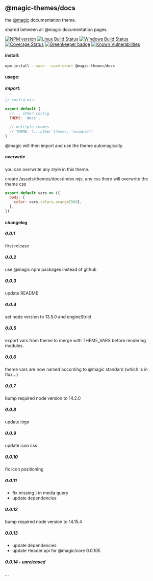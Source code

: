 ## @magic-themes/docs

the [@magic](https://github.com/magic/core) documentation theme.

shared between all @magic documentation pages.

[![NPM version][npm-image]][npm-url]
[![Linux Build Status][travis-image]][travis-url]
[![Windows Build Status][appveyor-image]][appveyor-url]
[![Coverage Status][coveralls-image]][coveralls-url]
[![Greenkeeper badge][greenkeeper-image]][greenkeeper-url]
[![Known Vulnerabilities][snyk-image]][snyk-url]

[npm-image]: https://img.shields.io/npm/v/@magic-themes/docs.svg
[npm-url]: https://www.npmjs.com/package/@magic-themes/docs
[travis-image]: https://img.shields.io/travis/com/magic-themes/docs/master
[travis-url]: https://travis-ci.com/magic-themes/docs
[appveyor-image]: https://img.shields.io/appveyor/ci/magicthemes/docs/master.svg
[appveyor-url]: https://ci.appveyor.com/project/magicthemes/docs/branch/master
[coveralls-image]: https://coveralls.io/repos/github/magic-themes/docs/badge.svg
[coveralls-url]: https://coveralls.io/github/magic-themes/docs
[greenkeeper-image]: https://badges.greenkeeper.io/magic-themes/docs.svg
[greenkeeper-url]: https://badges.greenkeeper.io/magic-themes/docs.svg
[snyk-image]: https://snyk.io/test/github/magic-themes/docs/badge.svg
[snyk-url]: https://snyk.io/test/github/magic-themes/docs

#### install:
```bash
npm install --save --save-exact @magic-themes/docs
```

#### usage:

##### import:
```javascript
// config.mjs:

export default {
  //... other config
  THEME: 'docs',

  // multiple themes
  // THEME: [...other themes, 'example']
}
```

@magic will then import and use the theme automagically.

##### overwrite
you can overwrite any style in this theme.

create /assets/themes/docs/index.mjs, any css there will overwrite the theme css

```javascript
export default vars => ({
  body: {
    color: vars.colors.orange[500],
  },
})
```

#### changelog
##### 0.0.1
first release

##### 0.0.2
use @magic npm packages instead of github

##### 0.0.3
update README

##### 0.0.4
set node version to 13.5.0 and engineStrict

##### 0.0.5
export vars from theme to merge with THEME_VARS before rendering modules.

##### 0.0.6
theme vars are now named according to @magic standard (which is in flux...)

##### 0.0.7 
bump required node version to 14.2.0

##### 0.0.8
update logo

##### 0.0.9
update icon css

##### 0.0.10
fix icon positioning

##### 0.0.11
* fix missing ) in media query
* update dependencies

##### 0.0.12 
bump required node version to 14.15.4

##### 0.0.13
* update dependencies
* update Header api for @magic/core 0.0.105

##### 0.0.14 - unreleased
...

